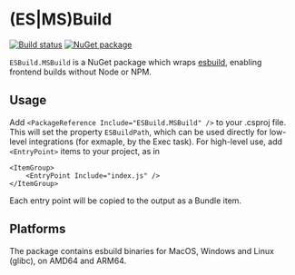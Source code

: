 (ES|MS)Build
============
[![Build status](https://github.com/gulbanana/ESBuild.MSBuild/actions/workflows/ci.yml/badge.svg?branch=master)](https://github.com/rustls/rustls/actions/workflows/build.yml?query=branch%3Amain)
[![NuGet package](https://img.shields.io/nuget/v/ESBuild.MSBuild.svg)](https://nuget.org/packages/ESBuild.MSBuild)

`ESBuild.MSBuild` is a NuGet package which wraps [esbuild](https://esbuild.github.io/), enabling frontend builds without Node or NPM.

Usage
-----
Add `<PackageReference Include="ESBuild.MSBuild" />` to your .csproj file. This will set the property `ESBuildPath`, which can be used directly for low-level integrations (for exmaple, by the Exec task). For high-level use, add `<EntryPoint>` items to your project, as in
```
<ItemGroup>
    <EntryPoint Include="index.js" />
</ItemGroup>
```
Each entry point will be copied to the output as a Bundle item.

Platforms
---------
The package contains esbuild binaries for MacOS, Windows and Linux (glibc), on AMD64 and ARM64.
